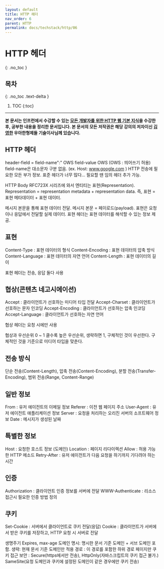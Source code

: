 ```yaml
---
layout: default
title: HTTP 헤더
nav_order: 6
parent: HTTP
permalink: docs/techstack/http/06
---
```


# HTTP 헤더
{: .no_toc }

## 목차
{: .no_toc .text-delta }

1. TOC
{:toc}

---

**본 문서는 인프런에서 수강할 수 있는 [모든 개발자를 위한 HTTP 웹 기본 지식](https://www.inflearn.com/course/http-웹-네트워크)을 수강한 후, 공부한 내용을 정리한 문서입니다. 본 문서의 모든 저작권은 해당 강의의 저자이신 [김영한](https://inflearn.com/users/@yh) 우아한형제들 기술이사님께 있습니다.**

## HTTP 헤더
header-field = field-name":" OWS field-value OWS (OWS : 띄어쓰기 허용)
field-name은 대소문자 구분 없음. (ex. Host: www.google.com )
HTTP 전송에 필요한 모든 부가 정보. 표준 헤더가 너무 많다... 필요할 땐 임의 헤더 추가 가능.

HTTP Body
RFC723X 시리즈에 와서 엔티티는 표현(Representation). Representation = representation metadata + representation data. 즉, 표현 = 표현 메타데이터 + 표현 데이터.

메시지 본문을 통해 표현 데이터 전달. 메시지 본문 = 페이로드(payload). 표현은 요청이나 응답에서 전달할 실제 데이터. 표현 헤더는 표현 데이터를 해석할 수 있는 정보 제공.

## 표현
Content-Type : 표현 데이터의 형식
Content-Encoding : 표현 데이터의 압축 방식
Content-Language : 표현 데이터의 자연 언어
Content-Length : 표현 데이터의 길이

표현 헤더는 전송, 응답 둘다 사용

## 협상(콘텐츠 네고시에이션)
Accept : 클라이언트가 선호하는 미디어 타입 전달
Accept-Charset : 클라이언트가 선호하는 문자 인코딩
Accept-Encoding : 클라이언트가 선호하는 압축 인코딩
Accept-Language : 클라이언트가 선호하는 자연 언어

협상 헤더는 요청 시에만 사용

협상과 우선순위
0 ~ 1 클수록 높은 우선순위, 생략하면 1, 구체적인 것이 우선한다. 구체적인 것을 기준으로 미디어 타입을 맞춘다.

## 전송 방식
단순 전송(Content-Length), 압축 전송(Content-Encoding), 분할 전송(Transfer-Encoding), 범위 전송(Range, Content-Range)

## 일반 정보
From : 유저 에이전트의 이메일 정보
Referer : 이전 웹 페이지 주소
User-Agent : 유저 에이전트 애플리케이션 정보
Server : 요청을 처리하는 오리진 서버의 소프트웨어 정보
Date : 메시지가 생성된 날짜

## 특별한 정보
Host : 요청한 호스트 정보 (도메인)
Location : 페이지 리다이렉션
Allow : 허용 가능한 HTTP 메소드
Retry-After : 유저 에이전트가 다음 요청을 하기까지 기다려야 하는 시간

## 인증
Authorization : 클라이언트 인증 정보를 서버에 전달
WWW-Authenticate : 리소스 접근시 필요한 인증 방법 정의

## 쿠키
Set-Cookie : 서버에서 클라이언트로 쿠키 전달(응답)
Cookie : 클라이언트가 서버에서 받은 쿠키를 저장하고, HTTP 요청 시 서버로 전달

생명주기 Expires, max-age
도메인 명시: 명시한 문서 기준 도메인 + 서브 도메인 포함. 생략: 현재 문서 기준 도메인만 적용
경로 : 이 경로를 포함한 하위 경로 페이지만 쿠키 접근
보안 : Secure(https에서만 전송), HttpOnly(자바스크립트의 쿠키 접근 불가.) SameSite(요청 도메인과 쿠키에 설정된 도메인이 같은 경우에만 쿠키 전송)